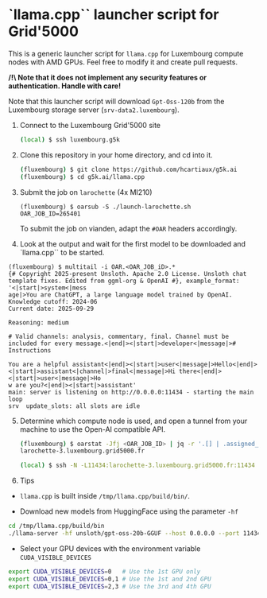 # `llama.cpp`` launcher script for Grid'5000

This is a generic launcher script for `llama.cpp` for Luxembourg compute nodes with AMD GPUs.
Feel free to modify it and create pull requests.

**/!\ Note that it does not implement any security features or authentication.
Handle with care!**

Note that this launcher script will download `Gpt-Oss-120b` from the Luxembourg storage server (`srv-data2.luxembourg`).

1. Connect to the Luxembourg Grid'5000 site

   ```bash
   (local) $ ssh luxembourg.g5k
   ```

2. Clone this repository in your home directory, and cd into it.

   ```bash
   (fluxembourg) $ git clone https://github.com/hcartiaux/g5k.ai
   (fluxembourg) $ cd g5k.ai/llama.cpp
   ```

3. Submit the job on `larochette` (4x MI210)

   ```
   (fluxembourg) $ oarsub -S ./launch-larochette.sh
   OAR_JOB_ID=265401
   ```

   To submit the job on vianden, adapt the `#OAR` headers accordingly.

4. Look at the output and wait for the first model to be downloaded and `llama.cpp`` to be started.
  ```
  (fluxembourg) $ multitail -i OAR.<OAR_JOB_iD>.*
  {# Copyright 2025-present Unsloth. Apache 2.0 License. Unsloth chat template fixes. Edited from ggml-org & OpenAI #}, example_format: '<|start|>system<|mess
  age|>You are ChatGPT, a large language model trained by OpenAI.
  Knowledge cutoff: 2024-06
  Current date: 2025-09-29

  Reasoning: medium

  # Valid channels: analysis, commentary, final. Channel must be included for every message.<|end|><|start|>developer<|message|># Instructions

  You are a helpful assistant<|end|><|start|>user<|message|>Hello<|end|><|start|>assistant<|channel|>final<|message|>Hi there<|end|><|start|>user<|message|>Ho
  w are you?<|end|><|start|>assistant'
  main: server is listening on http://0.0.0.0:11434 - starting the main loop
  srv  update_slots: all slots are idle
  ```

5. Determine which compute node is used, and open a tunnel from your machine to use the Open-AI compatible API.

   ```bash
   (fluxembourg) $ oarstat -Jfj <OAR_JOB_ID> | jq -r '.[] | .assigned_network_address[0]'
   larochette-3.luxembourg.grid5000.fr
   ```

   ```bash
   (local) $ ssh -N -L11434:larochette-3.luxembourg.grid5000.fr:11434 luxembourg.g5k
   ```

6. Tips

  * `llama.cpp` is built inside `/tmp/llama.cpp/build/bin/`.

  * Download new models from HuggingFace using the parameter `-hf`
  ```bash
  cd /tmp/llama.cpp/build/bin
  ./llama-server -hf unsloth/gpt-oss-20b-GGUF --host 0.0.0.0 --port 11434 --ctx-size 131072 --jinja
  ```

  * Select your GPU devices with the environment variable `CUDA_VISIBLE_DEVICES`
  ```bash
  export CUDA_VISIBLE_DEVICES=0   # Use the 1st GPU only
  export CUDA_VISIBLE_DEVICES=0,1 # Use the 1st and 2nd GPU
  export CUDA_VISIBLE_DEVICES=2,3 # Use the 3rd and 4th GPU
  ```
